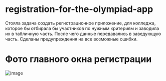 # registration-for-the-olympiad-app

Стояла задача создать регистрационное приложение, для колледжа, которое бы отбирала бы участников по нужным критериям и заводила их в табличную часть. После чего данные передавались в заведующую часть.
Сделаны предупреждения на все возможные ошибки.

# Фото главного окна регистрации
![image](https://user-images.githubusercontent.com/108822198/225103510-502fbd15-b139-41cf-a338-116f3377d550.png)
